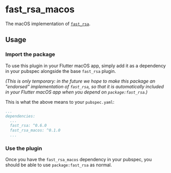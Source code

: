 # fast_rsa_macos

The macOS implementation of [`fast_rsa`][1].

## Usage

### Import the package

To use this plugin in your Flutter macOS app, simply add it as a dependency in
your pubspec alongside the base `fast_rsa` plugin.

_(This is only temporary: in the future we hope to make this package an
"endorsed" implementation of `fast_rsa`, so that it is automatically
included in your Flutter macOS app when you depend on `package:fast_rsa`.)_

This is what the above means to your `pubspec.yaml`:

```yaml
...
dependencies:
  ...
  fast_rsa: ^0.6.0
  fast_rsa_macos: ^0.1.0
  ...
```

### Use the plugin

Once you have the `fast_rsa_macos` dependency in your pubspec, you should
be able to use `package:fast_rsa` as normal.

[1]: ../fast_rsa/README.md
